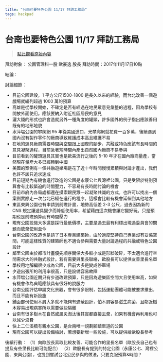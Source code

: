 ```yaml
---
title: "台南也要特色公園 11/17 拜訪工務局"
tags: hackpad
---
```


# 台南也要特色公園 11/17 拜訪工務局

> [點此觀看原始內容](https://g0v.hackpad.tw/jEic2xmHmis)


拜訪對象： 公園管理科一股 歐豪逸 股長
拜訪時間：2017年11月17日10點

結論：

討論細節：
- 目前公園建設，1 平方公尺1500-1800 是長久以來的經驗，而台北改善一個遊戲場就編列超過 1000 萬的預算
- 高雄是從學校開始，不確定是否有經過在地民眾意見彙整的過程，因為學校有開放外面使用，應該要納入附近社區居民的意見
- 灑大錢的形式也許會造就另外一種角度的罐頭，許多國外的例子指出應該善用既有的地形地貌
- 水萍塭公園的攀爬網 95 年從美國進口，光攀爬網就花費一百多萬，後續遇到國內沒有製作零件的廠商導致維護成本高且維護不易
- 在地的遊具廠商需要時間與空間跟上國際的腳步，共融或特色應該有長時間的意見凝聚過程，目前急著短時間內產出自然國內廠商不易參與
- 目前看到的罐頭遊具其實也是歐美流行之後的 5-10 年才在國內廠商量產，當然現在量產大多已經轉到中國
- 美國的案例有一個共融遊樂場是花了近十年時間慢慢累積與討論才產出，我們也許不該只追求速成
- 目前短期內有機會進行改造的公園是永康公七與灣裡公園，只是受限於特別預算會有比較緊迫的時間壓力，不容易有長時間討論的機會
- 目前市府內各局處都還在摸索跟民眾一起凝聚共識的方式，也許可以找出一個案例實際走一次台北已經在進行的程序，這樣會比較有機會延伸到其他地方
- 東區東興公園也有申請到前瞻計畫，地勢高低差 2-3 公尺，過去因為新的 CNS 規定讓遊具變少而降低使用率，希望藉由這次機會讓它變好玩。只是預期也是前瞻預算而有時間壓力
- 現有公園設施大多還是採行最低價標，主要是過去最有利標出現過委員會的問題而放棄使用至今
- 台南公園的改造也是請了日本專業建築師，由於過度堅持自己專業沒有妥協空間，可能這樣性質的建築師也不適合參與需要大量討論過程的共融或特色公園設計
- 鄰里公園由於都市計畫優先順序關係大多較小或是形狀破碎，不太適合進行空間需求大的共融式設計。若有需要與里長聯絡，歐股長可以提供友善里長名單
- 學校用地解編很少成為公園，目前大多是變成停車場
- 夕遊出張所的利用率很高，只是設備容易故障
- 水萍塭公園近期只有步道改建預算，只是因為遊樂區空間大且使用率高，如果有機會作為典範應該具有很好的說服力
- 台南公園評估申請文化景觀，會有很多限制，包括運動團體可能被要求撤出，而且不能有新設施
- 鋪面部份使用木屑大多就不能夠有遮蔽設計，怕木屑容易滋生病菌，且鄰近樹木容易出現病害所以需要做些隔離
- 台南有很多樹木在自然或風災淘汰後其實都直接丟棄，如果有機會再利用也可以減少浪費
- 快上二仁溪橋有親水公園，是台南唯一規劃腳踏車道的公園
- 現有公園可以提出設備檢討，若想要新增一些設施，可以提供給歐股長參考

後續行動：
（1）向歐股長索取比較友善、可能合作的里長名單（歐股長自己也有提及有些里長比較可能配合）
（2）歐股長有提到的特定公園（永康公七、灣裡公園、東興公園），也提到嘗試台北公民參與的做法，只要克服預算&時間？


